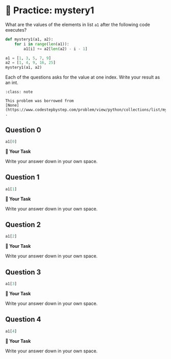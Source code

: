 # 🚧 Practice: mystery1

What are the values of the elements in list `a1` after the following code executes?  

```python
def mystery1(a1, a2):
    for i in range(len(a1)):
        a1[i] += a2[len(a2) - i - 1]

a1 = [1, 3, 5, 7, 9]
a2 = [1, 4, 9, 16, 25]
mystery1(a1, a2)
```

Each of the questions asks for the value at one index. Write your result as an int.  


```{admonition} Note
:class: note

This problem was borrowed from
[None](https://www.codestepbystep.com/problem/view/python/collections/list/mystery1)
.

```

 

## Question 0

```python
a1[0]
```

 



**📝 Your Task**

Write your answer down in your own space.

## Question 1

```python
a1[1]
```

 



**📝 Your Task**

Write your answer down in your own space.

## Question 2

```python
a1[2]
```

 



**📝 Your Task**

Write your answer down in your own space.

## Question 3

```python
a1[3]
```

 



**📝 Your Task**

Write your answer down in your own space.

## Question 4

```python
a1[4]
```

 



**📝 Your Task**

Write your answer down in your own space.

